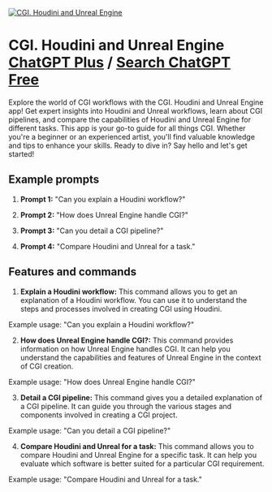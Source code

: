 
[![CGI. Houdini and Unreal Engine](https://files.oaiusercontent.com/file-3i8iZXTIHJ47qjFEoXgcNDFL?se=2123-10-20T08%3A08%3A43Z&sp=r&sv=2021-08-06&sr=b&rscc=max-age%3D31536000%2C%20immutable&rscd=attachment%3B%20filename%3D69d9a1ab-0351-473c-adad-f486e6b0d998.png&sig=7WL3ZaEFTXF3n5NYWAcCLgxBkxYxvvg7MjJeq%2B9wIe0%3D)](https://chat.openai.com/g/g-u16Ma4IEk-cgi-houdini-and-unreal-engine)

# CGI. Houdini and Unreal Engine [ChatGPT Plus](https://chat.openai.com/g/g-u16Ma4IEk-cgi-houdini-and-unreal-engine) / [Search ChatGPT Free](https://gptcall.net/index.html#/?search=CGI.%20Houdini%20and%20Unreal%20Engine)

Explore the world of CGI workflows with the CGI. Houdini and Unreal Engine app! Get expert insights into Houdini and Unreal workflows, learn about CGI pipelines, and compare the capabilities of Houdini and Unreal Engine for different tasks. This app is your go-to guide for all things CGI. Whether you're a beginner or an experienced artist, you'll find valuable knowledge and tips to enhance your skills. Ready to dive in? Say hello and let's get started!

## Example prompts

1. **Prompt 1:** "Can you explain a Houdini workflow?"

2. **Prompt 2:** "How does Unreal Engine handle CGI?"

3. **Prompt 3:** "Can you detail a CGI pipeline?"

4. **Prompt 4:** "Compare Houdini and Unreal for a task."

## Features and commands

1. **Explain a Houdini workflow:** This command allows you to get an explanation of a Houdini workflow. You can use it to understand the steps and processes involved in creating CGI using Houdini.

Example usage: "Can you explain a Houdini workflow?"

2. **How does Unreal Engine handle CGI?:** This command provides information on how Unreal Engine handles CGI. It can help you understand the capabilities and features of Unreal Engine in the context of CGI creation.

Example usage: "How does Unreal Engine handle CGI?"

3. **Detail a CGI pipeline:** This command gives you a detailed explanation of a CGI pipeline. It can guide you through the various stages and components involved in creating a CGI project.

Example usage: "Can you detail a CGI pipeline?"

4. **Compare Houdini and Unreal for a task:** This command allows you to compare Houdini and Unreal Engine for a specific task. It can help you evaluate which software is better suited for a particular CGI requirement.

Example usage: "Compare Houdini and Unreal for a task."


